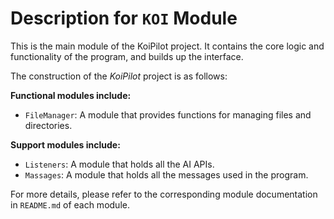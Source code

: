 # Description for `KOI` Module

This is the main module of the KoiPilot project. It contains the core logic and functionality of the program, and builds up the interface.

The construction of the *KoiPilot* project is as follows:

**Functional modules include:**
- `FileManager`: A module that provides functions for managing files and directories.

**Support modules include:**
- `Listeners`: A module that holds all the AI APIs.
- `Massages`: A module that holds all the messages used in the program.

For more details, please refer to the corresponding module documentation in `README.md` of each module.
